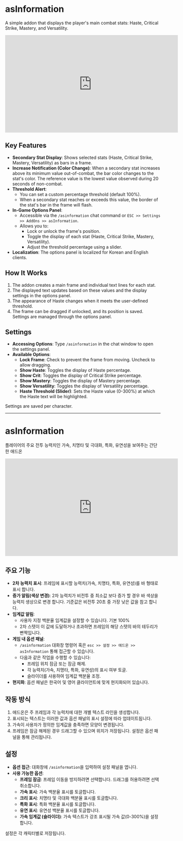 # asInformation

A simple addon that displays the player's main combat stats: Haste, Critical Strike, Mastery, and Versatility.

<iframe width="560" height="315" src="https://www.youtube.com/embed/y6uPJMc3YzY?si=y2WZ5EZhIKL6ThOX" title="YouTube video player" frameborder="0" allow="accelerometer; autoplay; clipboard-write; encrypted-media; gyroscope; picture-in-picture; web-share" referrerpolicy="strict-origin-when-cross-origin" allowfullscreen></iframe>

## Key Features

*   **Secondary Stat Display**: Shows selected stats (Haste, Critical Strike, Mastery, Versatility) as bars in a frame.
*   **Increase Notification (Color Change)**: When a secondary stat increases above its minimum value out-of-combat, the bar color changes to the stat's color. The reference value is the lowest value observed during 20 seconds of non-combat.
*   **Threshold Alert**:
    *   You can set a custom percentage threshold (default 100%).
    *   When a secondary stat reaches or exceeds this value, the border of the stat's bar in the frame will flash.
*   **In-Game Options Panel**:
    *   Accessible via the `/asinformation` chat command or `ESC >> Settings >> AddOns >> asInformation`.
    *   Allows you to:
        *   Lock or unlock the frame's position.
        *   Toggle the display of each stat (Haste, Critical Strike, Mastery, Versatility).
        *   Adjust the threshold percentage using a slider.
*   **Localization**: The options panel is localized for Korean and English clients.

## How It Works

1.  The addon creates a main frame and individual text lines for each stat.
3.  The displayed text updates based on these values and the display settings in the options panel.
4.  The appearance of Haste changes when it meets the user-defined threshold.
5.  The frame can be dragged if unlocked, and its position is saved. Settings are managed through the options panel.

## Settings

*   **Accessing Options**: Type `/asinformation` in the chat window to open the settings panel.
*   **Available Options**:
    *   **Lock Frame**: Check to prevent the frame from moving. Uncheck to allow dragging.
    *   **Show Haste**: Toggles the display of Haste percentage.
    *   **Show Crit**: Toggles the display of Critical Strike percentage.
    *   **Show Mastery**: Toggles the display of Mastery percentage.
    *   **Show Versatility**: Toggles the display of Versatility percentage.
    *   **Haste Threshold (Slider)**: Sets the Haste value (0-300%) at which the Haste text will be highlighted.

Settings are saved per character.

---

# asInformation

플레이어의 주요 전투 능력치인 가속, 치명타 및 극대화, 특화, 유연성을 보여주는 간단한 애드온

<iframe width="560" height="315" src="https://www.youtube.com/embed/y6uPJMc3YzY?si=y2WZ5EZhIKL6ThOX" title="YouTube video player" frameborder="0" allow="accelerometer; autoplay; clipboard-write; encrypted-media; gyroscope; picture-in-picture; web-share" referrerpolicy="strict-origin-when-cross-origin" allowfullscreen></iframe>

## 주요 기능

*   **2차 능력치 표시**: 프레임에 표시할 능력치(가속, 치명타, 특화, 유연성)를 바 형태로 표시 합니다.
*   **증가 알림(색상 변경)**: 2차 능력치가 비전투 중 최소값 보다 증가 할 경우 바 색상을 능력치 생상으로 변경 합니다. 기준값은 비전투 20초 중 가장 낮은 값을 참고 합니다.
*   **임계값 알림**:
    *   사용자 지정 백분율 임계값을 설정할 수 있습니다. 기본 100%
    *   2차 스텟이 이 값에 도달하거나 초과하면 프레임의 해당 스텟의 바의 테두리가 빤짝입니다.
*   **게임 내 옵션 패널**:
    *   `/asinformation` 대화창 명령어 혹은 `esc >> 설정 >> 애드온 >> asInformation` 통해 접근할 수 있습니다.
    *   다음과 같은 작업을 수행할 수 있습니다:
        *   프레임 위치 잠금 또는 잠금 해제.
        *   각 능력치(가속, 치명타, 특화, 유연성)의 표시 여부 토글.
        *   슬라이더를 사용하여 임계값 백분율 조정.
*   **현지화**: 옵션 패널은 한국어 및 영어 클라이언트에 맞게 현지화되어 있습니다.

## 작동 방식

1.  애드온은 주 프레임과 각 능력치에 대한 개별 텍스트 라인을 생성합니다.
3.  표시되는 텍스트는 이러한 값과 옵션 패널의 표시 설정에 따라 업데이트됩니다.
4.  가속이 사용자가 정의한 임계값을 충족하면 모양이 변경됩니다.
5.  프레임은 잠금 해제된 경우 드래그할 수 있으며 위치가 저장됩니다. 설정은 옵션 패널을 통해 관리됩니다.

## 설정

*   **옵션 접근**: 대화창에 `/asinformation`을 입력하여 설정 패널을 엽니다.
*   **사용 가능한 옵션**:
    *   **프레임 잠금**: 프레임 이동을 방지하려면 선택합니다. 드래그를 허용하려면 선택 취소합니다.
    *   **가속 표시**: 가속 백분율 표시를 토글합니다.
    *   **크리 표시**: 치명타 및 극대화 백분율 표시를 토글합니다.
    *   **특화 표시**: 특화 백분율 표시를 토글합니다.
    *   **유연 표시**: 유연성 백분율 표시를 토글합니다.
    *   **가속 임계값 (슬라이더)**: 가속 텍스트가 강조 표시될 가속 값(0-300%)을 설정합니다.

설정은 각 캐릭터별로 저장됩니다.
